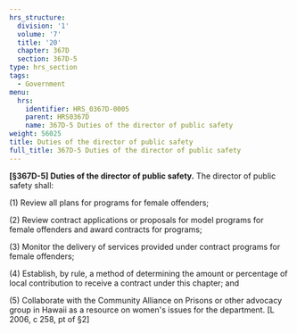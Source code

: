 ```yaml
---
hrs_structure:
  division: '1'
  volume: '7'
  title: '20'
  chapter: 367D
  section: 367D-5
type: hrs_section
tags:
  - Government
menu:
  hrs:
    identifier: HRS_0367D-0005
    parent: HRS0367D
    name: 367D-5 Duties of the director of public safety
weight: 56025
title: Duties of the director of public safety
full_title: 367D-5 Duties of the director of public safety
---
```

**[§367D-5] Duties of the director of public safety.** The director of public safety shall:

(1) Review all plans for programs for female offenders;

(2) Review contract applications or proposals for model programs for female offenders and award contracts for programs;

(3) Monitor the delivery of services provided under contract programs for female offenders;

(4) Establish, by rule, a method of determining the amount or percentage of local contribution to receive a contract under this chapter; and

(5) Collaborate with the Community Alliance on Prisons or other advocacy group in Hawaii as a resource on women's issues for the department. [L 2006, c 258, pt of §2]